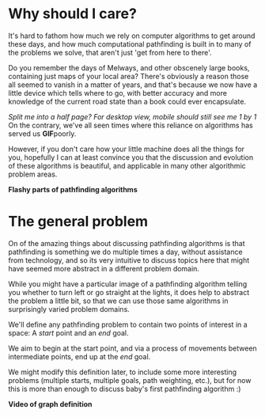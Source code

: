 # Why should I care?

It's hard to fathom how much we rely on computer algorithms to get around these days,
and how much computational pathfinding is built in to many of the problems we solve,
that aren't just 'get from here to there'.

Do you remember the days of Melways, and other obscenely large books, containing just maps of your local area?
There's obviously a reason those all seemed to vanish in a matter of years, and that's because
we now have a little device which tells where to go, with better accuracy and more knowledge
of the current road state than a book could ever encapsulate.

*Split me into a half page? For desktop view, mobile should still see me 1 by 1*
On the contrary, we've all seen times where this reliance on algorithms has served us **GIF**poorly.

However, if you don't care how your little machine does all the things for you,
hopefully I can at least convince you that the discussion and evolution of these algorithms is beautiful,
and applicable in many other algorithmic problem areas.

**Flashy parts of pathfinding algorithms**

# The general problem

On of the amazing things about discussing pathfinding algorithms
is that pathfinding is something we do multiple times a day, without assistance from technology,
and so its very intuitive to discuss topics here that might have seemed more abstract in a different problem domain.

While you might have a particular image of a pathfinding algorithm telling you whether to turn left or go straight at the lights, it does help to abstract the problem a little bit, so that we can use those same algorithms in surprisingly varied problem domains.

We'll define any pathfinding problem to contain two points of interest in a space:
A *start* point and an *end* goal.

We aim to begin at the start point, and via a process of movements between intermediate points, end up at the *end* goal.

We might modify this definition later, to include some more interesting problems (multiple starts, multiple goals, path weighting, etc.), but for now this is more than enough to discuss baby's first pathfinding algorithm :)

**Video of graph definition**
